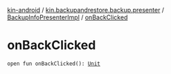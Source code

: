 [kin-android](../../index.md) / [kin.backupandrestore.backup.presenter](../index.md) / [BackupInfoPresenterImpl](index.md) / [onBackClicked](./on-back-clicked.md)

# onBackClicked

`open fun onBackClicked(): `[`Unit`](https://kotlinlang.org/api/latest/jvm/stdlib/kotlin/-unit/index.html)